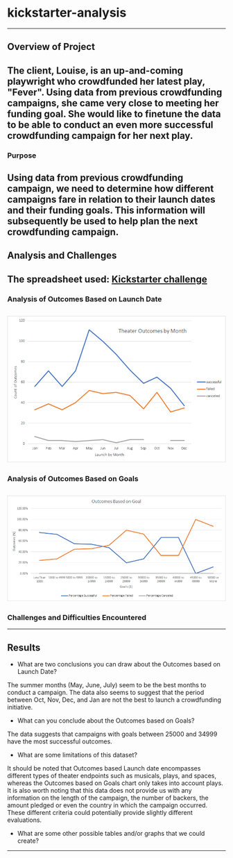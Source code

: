 # kickstarter-analysis
---
## Overview of Project
The client, Louise, is an up-and-coming playwright who crowdfunded her latest play, "Fever". Using data from previous crowdfunding campaigns, she came very close to meeting her funding goal. She would like to finetune the data to be able to conduct an even more successful crowdfunding campaign for her next play.
---
### Purpose
Using data from previous crowdfunding campaign, we need to determine how different campaigns fare in relation to their launch dates and their funding goals. This information will subsequently be used to help plan the next crowdfunding campaign.
---
## Analysis and Challenges
The spreadsheet used: [Kickstarter challenge](data-1-1-3-StarterBook.xlsx)
---
### Analysis of Outcomes Based on Launch Date

![Outcomes based on Launch dates](Resources/Theater-Outcomes-vs-Launch.png)
---
### Analysis of Outcomes Based on Goals

![Outcomes based on Goals](Resources/Outcomes-vs-Goals.png)
---
### Challenges and Difficulties Encountered

---
## Results

- What are two conclusions you can draw about the Outcomes based on Launch Date?

The summer months (May, June, July) seem to be the best months to conduct a campaign. The data also seems to suggest that the period between Oct, Nov, Dec, and Jan are not the best to launch a crowdfunding initiative.

- What can you conclude about the Outcomes based on Goals?

The data suggests that campaigns with goals between 25000 and 34999 have the most successful outcomes.

- What are some limitations of this dataset?

It should be noted that Outcomes based Launch date encompasses different types of theater endpoints such as musicals, plays, and spaces, whereas the Outcomes based on Goals chart only takes into account plays. It is also worth noting that this data does not provide us with any information on the length of the campaign, the number of backers, the amount pledged or even the country in which the campaign occurred. These different criteria could potentially provide slightly different evaluations.

- What are some other possible tables and/or graphs that we could create?


---
